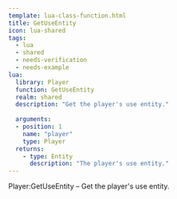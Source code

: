 ```yaml
---
template: lua-class-function.html
title: GetUseEntity
icon: lua-shared
tags:
  - lua
  - shared
  - needs-verification
  - needs-example
lua:
  library: Player
  function: GetUseEntity
  realm: shared
  description: "Get the player's use entity."
  
  arguments:
  - position: 1
    name: "player"
    type: Player
  returns:
    - type: Entity
      description: "The player's use entity."
---
```


<div class="lua__search__keywords">
Player:GetUseEntity &#x2013; Get the player's use entity.
</div>
